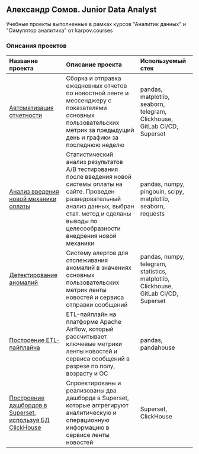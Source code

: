 ## Александр Сомов. Junior Data Analyst
Учебные проекты выполненные в рамках курсов "Аналитик данных" и "Симулятор аналитика" от karpov.courses

### Описания проектов

| **Название проекта**                  | **Описание проекта**                                          | **Используемый стек**                           |
|:--------------------------------------|:--------------------------------------------------------------|:------------------------------------------------|
|[Автоматизация отчетности](https://github.com/adagudeda/training_reposytory/tree/main/Автоматизация%20отчетности%20%5BPython%2C%20ClichHouse%5D)|Сборка и отправка ежедневных отчетов по новостной ленте и мессенджеру с показателями основных пользовательских метрик за предыдущий день и графики за последнюю неделю|pandas, matplotlib, seaborn, telegram, Clickhouse, GitLab CI/CD, Superset|
|[Анализ введения новой механики оплаты](https://github.com/adagudeda/training_reposytory/tree/main/Анализ%20введения%20новой%20механики%20оплаты%20%5BPython%2C%20Statistic%5D)|Статистический анализ результатов A/B тестирования после введения новой системы оплаты на сайте. Проведен разведовательный анализ данных, выбран стат. метод и сделаны выводы по целесообразности внедрения новой механики|pandas, numpy, pingouin, scipy, matplotlib, seaborn, requests|
|[Детектирование аномалий](https://github.com/adagudeda/training_reposytory/tree/main/Детектирование%20аномалий%20-%20система%20алертов%20%5BPython%2C%20ClickHouse%5D)|Систему алертов для отcлеживания аномалий в значениях основных пользовательских метрик ленты новостей и сервиса отправки сообщений|pandas, numpy, telegram, statistics, matplotlib, Clickhouse, GitLab CI/CD, Superset|
|[Построение ETL-пайплайна](https://github.com/adagudeda/training_reposytory/tree/main/Построение%20ETL-пайплайна%20%5BPython.%20ClickHouse%5D)|ETL-пайплайн на платформе Apache Airflow, который рассчитывает ключевые метрики ленты новостей и сервиса сообщений в разрезе по полу, возрасту и ОС|pandas, pandahouse|
|[Построение дашбордов в Superset, используя БД ClickHouse](https://github.com/adagudeda/training_reposytory/tree/main/Построение%20дашбордов%20%5BClickHouse%2C%20Superset%5D)|Спроектированы и реализованы два дашборда в Superset, которые аггрегируют аналитическую и операционную информацию в сервисе ленты новостей|Superset, ClickHouse|
